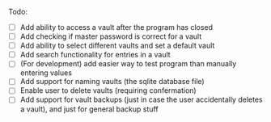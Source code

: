 Todo: 

- [ ] Add ability to access a vault after the program has closed
- [ ] Add checking if master password is correct for a vault
- [ ] Add ability to select different vaults and set a default vault
- [ ] Add search functionality for entries in a vault
- [ ] (For development) add easier way to test program than manually entering values
- [ ] Add support for naming vaults (the sqlite database file)
- [ ] Enable user to delete vaults (requiring confermation)
- [ ] Add support for vault backups (just in case the user accidentally deletes a vault), and just for general backup stuff
